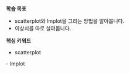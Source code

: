 **학습 목표** 
- scatterplot와 lmplot을 그리는 방법을 알아봅니다.
- 이상치를 따로 살펴봅니다.

**핵심 키워드**

- scatterplot

- lmplot